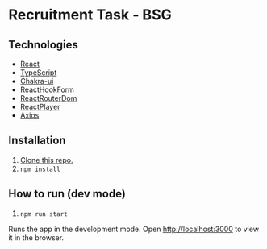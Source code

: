 # Recruitment Task - BSG

## Technologies

- [React](https://reactjs.org/)
- [TypeScript](https://www.typescriptlang.org/)
- [Chakra-ui](https://chakra-ui.com//)
- [ReactHookForm](https://react-hook-form.com/)
- [ReactRouterDom](https://reactrouter.com/)
- [ReactPlayer](https://www.npmjs.com/package/react-player)
- [Axios](https://axios-http.com/)

## Installation
1. [Clone this repo.](https://docs.github.com/en/repositories/creating-and-managing-repositories/cloning-a-repository)
2. `npm install`

## How to run (dev mode)

1. `npm run start`

Runs the app in the development mode.
Open [http://localhost:3000](http://localhost:3000) to view it in the browser.
